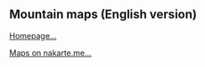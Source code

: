 ## Mountain maps (English version)

<p><a href="https://slazav.xyz/maps/">Homepage...</a>
<p><a href="https://nakarte.me/#m=9/39.07145/69.07104&l=E/Q/-cseyJuYW1lIjoiU2xhemF2IG1vdW50YWlucyAoRU4pIiwidXJsIjoiaHR0cHM6Ly90aWxlcy5zbGF6YXYueHl6L2hyX2VuL3t6fS97eH0ve3l9LnBuZyIsInRtcyI6ZmFsc2UsInNjYWxlRGVwZW5kZW50IjpmYWxzZSwibWF4Wm9vbSI6MTMsImlzT3ZlcmxheSI6dHJ1ZSwiaXNUb3AiOnRydWV9&q=70.302339%2039.527089&r=39.527089/70.302339/39.527089%C2%B0%2070.302339%C2%B0">Maps on nakarte.me...</a>

